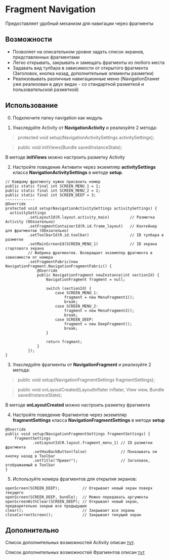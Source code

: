 # Fragment Navigation
Предоставляет удобный механизм для навигации через фрагменты
## Возможности
- Позволяет на описательном уровне задать список экранов, представленных фрагментами
- Легко открывать, закрывать и замещать фрагменты из любого места
- Задавать вид тулбара в зависимости от открытого фрагмента (Заголовок, кнопка назад, дополнительные элементы разметки)
- Реализовывать различные навигационные меню (NavigationDrawer уже реализован в двух видах - со стандартной разметкой и пользовательской разметкой)

## Использование
0) Подключите папку navigation как модуль

1) Унаследуйте Activity от **NavigationActivity** и реализуйте 2 метода:

> protected void setup(NavigationActivitySettings activitySettings);

> public void initViews(Bundle savedInstanceState);

В методе **initViews** можно настроить разметку Activity

2) Настройте поведение Активити через экземпляр **activitySettings** класса **NavigationActivitySettings** в методе **setup**.

```
// Каждому фрагменту нужно присвоить номер
public static final int SCREEN_MENU_1 = 1;
public static final int SCREEN_MENU_2 = 2;
public static final int SCREEN_DEEP = 3;
-------------
@Override
protected void setup(NavigationActivitySettings activitySettings) {
  activitySettings
          .setLayoutId(R.layout.activity_main)         // Разметка Activity (Обязательно)
          .setFragmentContainerId(R.id.frame_layout)   // Контейнер для фрагментов (Обязательно)
          .setToolbarId(R.id.toolbar)                  // ID тулбара в разметке
          .setMainScreenId(SCREEN_MENU_1)              // ID экрана стартового экрана
          // Фабрика фрагментов. Возвращает экземпляр фрагмента в зависимости от номера
          .setFragmentFabric(new NavigationFragment.NavigationFragmentFabric() {
              @Override
              public NavigationFragment newInstance(int sectionId) {
                  NavigationFragment fragment = null;
  
                  switch (sectionId) {
                      case SCREEN_MENU_1:
                          fragment = new MenuFragment1();
                          break;
                      case SCREEN_MENU_2:
                          fragment = new MenuFragment2();
                          break;
                      case SCREEN_DEEP:
                          fragment = new DeepFragment();
                          break;
                  }
  
                  return fragment;
              }
          });
}
```

3) Унаследуйте фрагменты от **NavigationFragment** и реализуйте 2 метода:

> public void setup(NavigationFragmentSettings fragmentSettings);

> public void onLayoutCreated(LayoutInflater inflater, View view, Bundle savedInstanceState);

В методе **onLayoutCreated** можно настроить разметку фрагмента

4) Настройте поведение Фрагментов через экземпляр **fragmentSettings** класса **NavigationFragmentSettings** в методе **setup**

```
@Override
public void setup(NavigationFragmentSettings fragmentSettings) {
    fragmentSettings
            .setLayoutId(R.layout.fragment_menu_1) // ID разметки фрагмента
            .setHasBackButton(false)               // Показывать ли кнопку назад в Toolbar
            .setTitle("Привет");                   // Заголовок, отображаемый в Toolbar
}
```

5) Используйте номера фрагментов для открытия экранов:

```
openScreen(SCREEN_DEEP);          // Открывает новый экран поверх текущего
openScreen(SCREEN_DEEP, bundle);  // Можно передавать аргументы
openScreenWithClear(SCREEN_DEEP); // Открывает новый экран, предварительно закрыв все предыдущие
clear();                          // Закрывает все экраны 
closeCurrentScreen();             // Закрывает текущий экран
```

## Дополнительно

Список дополнительных возможностей Activity описан [тут](https://github.com/sequenia/FragmentNavigation/wiki/Additional-Activity-Features).

Список дополнительных возможностей Фрагментов описан [тут](https://github.com/sequenia/FragmentNavigation/wiki/Additional-Fragment-Features)
